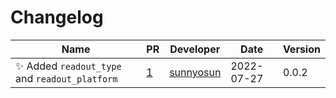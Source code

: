 # Changelog

<!-- prettier-ignore -->
Name | PR | Developer | Date | Version
--- | --- | --- | --- | ---
✨ Added `readout_type` and `readout_platform` | [1](https://github.com/laminlabs/bioreader/pull/1) | [sunnyosun](https://github.com/sunnyosun) | 2022-07-27 | 0.0.2
